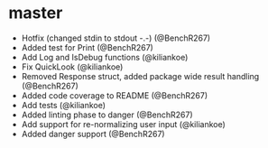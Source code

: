 # master

- Hotfix (changed stdin to stdout -.-) (@BenchR267)
- Added test for Print (@BenchR267)
- Add Log and IsDebug functions (@kiliankoe)
- Fix QuickLook (@kiliankoe)
- Removed Response struct, added package wide result handling (@BenchR267)
- Added code coverage to README (@BenchR267)
- Add tests (@kiliankoe)
- Added linting phase to danger (@BenchR267)
- Add support for re-normalizing user input (@kiliankoe)
- Added danger support (@BenchR267)
